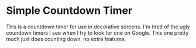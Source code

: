 # Simple Countdown Timer

This is a countdown timer for use in decorative screens. I'm tired of the ugly coundown timers I see when I try to look for one on Google. This one pretty much just does counting down, no extra features.
